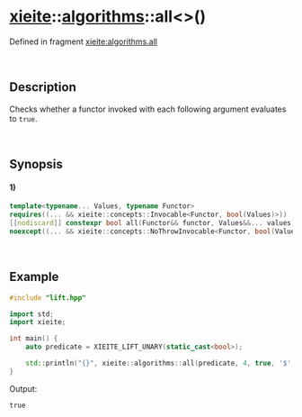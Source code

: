 # [xieite](../../xieite.md)\:\:[algorithms](../../algorithms.md)\:\:all\<\>\(\)
Defined in fragment [xieite:algorithms.all](../../../src/algorithms/all.cpp)

&nbsp;

## Description
Checks whether a functor invoked with each following argument evaluates to `true`.

&nbsp;

## Synopsis
#### 1)
```cpp
template<typename... Values, typename Functor>
requires((... && xieite::concepts::Invocable<Functor, bool(Values)>))
[[nodiscard]] constexpr bool all(Functor&& functor, Values&&... values)
noexcept((... && xieite::concepts::NoThrowInvocable<Functor, bool(Values)>));
```

&nbsp;

## Example
```cpp
#include "lift.hpp"

import std;
import xieite;

int main() {
    auto predicate = XIEITE_LIFT_UNARY(static_cast<bool>);

    std::println("{}", xieite::algorithms::all(predicate, 4, true, '$'));
}
```
Output:
```
true
```
